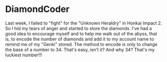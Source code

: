 # DiamondCoder
Last week, I failed to "fight" for the "Unknown Heraldry" in Honkai Impact 2. So I hid my tears of anger and started to store the diamonds. I've had a good idea to encourage myself and to help me walk out of the abyss, that is, to encode the number of diamonds and add it to my account name to remind me of my "Genki" stored. The method to encode is only to change the base of a number to 34. That's easy, isn't it? And why 34? That's my luckiest number!!!
